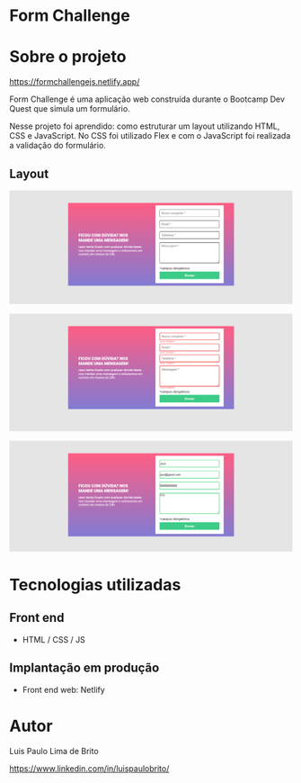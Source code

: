# Form Challenge 

# Sobre o projeto

https://formchallengejs.netlify.app/

Form Challenge é uma aplicação web construída durante o Bootcamp Dev Quest que simula um formulário.

Nesse projeto foi aprendido: como estruturar um layout utilizando HTML, CSS e JavaScript. No CSS foi utilizado Flex e com o JavaScript foi realizada a validação do formulário.

## Layout
![Web 1](https://github.com/luispaulobrito/Curso-Dev-Quest/blob/main/assets/formchallenge1.png)

![Web 2](https://github.com/luispaulobrito/Curso-Dev-Quest/blob/main/assets/formchallenge2.png)

![Web 3](https://github.com/luispaulobrito/Curso-Dev-Quest/blob/main/assets/formchallenge3.png)

# Tecnologias utilizadas
## Front end
- HTML / CSS / JS

## Implantação em produção
- Front end web: Netlify

# Autor

Luis Paulo Lima de Brito

https://www.linkedin.com/in/luispaulobrito/
